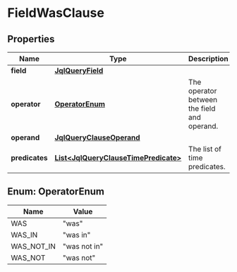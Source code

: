 # FieldWasClause

## Properties
Name | Type | Description | Notes
------------ | ------------- | ------------- | -------------
**field** | [**JqlQueryField**](JqlQueryField.md) |  | 
**operator** | [**OperatorEnum**](#OperatorEnum) | The operator between the field and operand. | 
**operand** | [**JqlQueryClauseOperand**](JqlQueryClauseOperand.md) |  | 
**predicates** | [**List&lt;JqlQueryClauseTimePredicate&gt;**](JqlQueryClauseTimePredicate.md) | The list of time predicates. | 

<a name="OperatorEnum"></a>
## Enum: OperatorEnum
Name | Value
---- | -----
WAS | &quot;was&quot;
WAS_IN | &quot;was in&quot;
WAS_NOT_IN | &quot;was not in&quot;
WAS_NOT | &quot;was not&quot;
